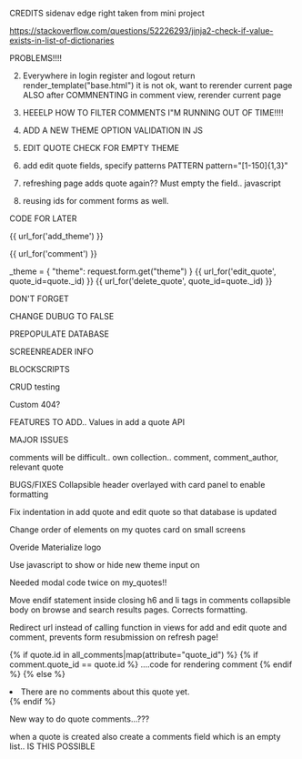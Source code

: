 CREDITS
sidenav edge right taken from mini project

https://stackoverflow.com/questions/52226293/jinja2-check-if-value-exists-in-list-of-dictionaries

PROBLEMS!!!!


2. Everywhere in login register and logout return render_template("base.html") it is not ok, want to rerender current page
ALSO after COMMNENTING in comment view, rerender current page


4. HEEELP HOW TO FILTER COMMENTS I"M RUNNING OUT OF TIME!!!!

5. ADD A NEW THEME OPTION VALIDATION IN JS

7. EDIT QUOTE CHECK FOR EMPTY THEME

6. add edit quote fields, specify patterns
PATTERN pattern="[1-150]{1,3}"


12.  refreshing page adds quote again??  Must empty the field.. javascript

13. reusing ids for comment forms as well.

CODE FOR LATER

{{ url_for('add_theme') }}

{{ url_for('comment') }}

_theme = {
            "theme": request.form.get("theme")
        }
{{ url_for('edit_quote', quote_id=quote._id) }}
{{ url_for('delete_quote', quote_id=quote._id) }}


DON'T FORGET

CHANGE DUBUG TO FALSE

PREPOPULATE DATABASE

SCREENREADER INFO

BLOCKSCRIPTS

CRUD testing

Custom 404?


FEATURES TO ADD.. 
Values in add a quote API

MAJOR ISSUES 

comments will be difficult.. own collection.. comment, comment_author, relevant quote

BUGS/FIXES
Collapsible header overlayed with card panel to enable formatting

Fix indentation in add quote and edit quote so that database is updated

Change order of elements on my quotes card on small screens

Overide Materialize logo

Use javascript to show or hide new theme input on 

Needed modal code twice on my_quotes!!

Move endif statement inside closing h6 and li tags in comments collapsible body on browse and search results pages.  Corrects formatting.

Redirect url instead of calling function in views for add and edit quote and comment, prevents form resubmission on refresh page!


 

{% if quote.id in all_comments|map(attribute="quote_id") %}
{% if comment.quote_id == quote.id %}
....code for rendering comment
{% endif %}
{% else %}
<li>There are no comments about this quote yet. </li>
{% endif %}

New way to do quote comments...???

when a quote is created also create a comments field which is an empty list.. IS THIS POSSIBLE